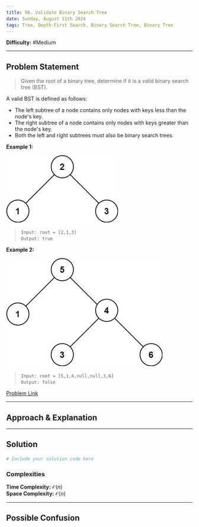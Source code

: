```yaml
---
title: 98. Validate Binary Search Tree
date: Sunday, August 11th 2024
tags: Tree, Depth-First Search, Binary Search Tree, Binary Tree
---
```

**Difficulty:** #Medium

---

## Problem Statement

> Given the root of a binary tree, determine if it is a valid binary search tree (BST).

A valid BST is defined as follows:

- The left subtree of a node contains only nodes with keys less than the node's key.
- The right subtree of a node contains only nodes with keys greater than the node's key.
- Both the left and right subtrees must also be binary search trees.

**Example 1:**

![](../assets/tree1.jpg)

> `Input: root = [2,1,3]`    
> `Output: true `  

**Example 2:**

![](../assets/tree2.jpg)

> `Input: root = [5,1,4,null,null,3,6]`   
> `Output: false`



[Problem Link](https://leetcode.com/problems/validate-binary-search-tree/description/)

---

## Approach & Explanation



---

## Solution

```python
# Include your solution code here
```

### Complexities

**Time Complexity:** $\mathcal{O}(n)$   
**Space Complexity:** $\mathcal{O}(n)$  


---

## Possible Confusion


